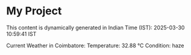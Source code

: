 # My Project

This content is dynamically generated in Indian Time (IST): 2025-03-30 10:59:41 IST


Current Weather in Coimbatore:
Temperature: 32.88 °C
Condition: haze
